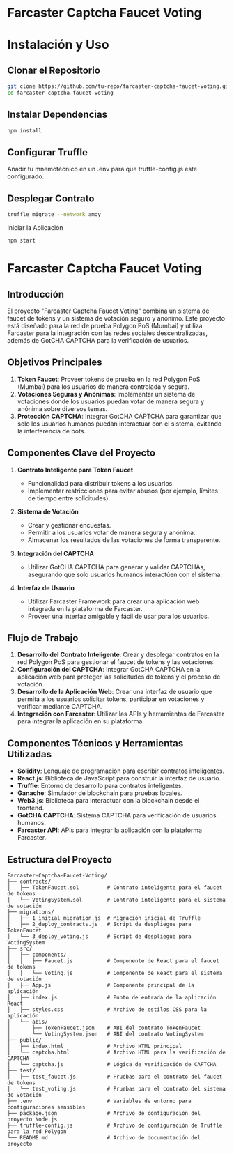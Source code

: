 # Farcaster Captcha Faucet Voting

# Instalación y Uso

## Clonar el Repositorio
```sh
git clone https://github.com/tu-repo/farcaster-captcha-faucet-voting.git
cd farcaster-captcha-faucet-voting 
```
## Instalar Dependencias
```sh
npm install
```
## Configurar Truffle
Añadir tu mnemotécnico en un .env para que truffle-config.js este configurado.

## Desplegar Contrato
```sh
truffle migrate --network amoy
```

Iniciar la Aplicación
```sh
npm start
```

# Farcaster Captcha Faucet Voting

## Introducción
El proyecto "Farcaster Captcha Faucet Voting" combina un sistema de faucet de tokens y un sistema de votación seguro y anónimo. Este proyecto está diseñado para la red de prueba Polygon PoS (Mumbai) y utiliza Farcaster para la integración con las redes sociales descentralizadas, además de GotCHA CAPTCHA para la verificación de usuarios.

## Objetivos Principales
1. **Token Faucet**: Proveer tokens de prueba en la red Polygon PoS (Mumbai) para los usuarios de manera controlada y segura.
2. **Votaciones Seguras y Anónimas**: Implementar un sistema de votaciones donde los usuarios puedan votar de manera segura y anónima sobre diversos temas.
3. **Protección CAPTCHA**: Integrar GotCHA CAPTCHA para garantizar que solo los usuarios humanos puedan interactuar con el sistema, evitando la interferencia de bots.

## Componentes Clave del Proyecto
1. **Contrato Inteligente para Token Faucet**
   - Funcionalidad para distribuir tokens a los usuarios.
   - Implementar restricciones para evitar abusos (por ejemplo, límites de tiempo entre solicitudes).

2. **Sistema de Votación**
   - Crear y gestionar encuestas.
   - Permitir a los usuarios votar de manera segura y anónima.
   - Almacenar los resultados de las votaciones de forma transparente.

3. **Integración del CAPTCHA**
   - Utilizar GotCHA CAPTCHA para generar y validar CAPTCHAs, asegurando que solo usuarios humanos interactúen con el sistema.

4. **Interfaz de Usuario**
   - Utilizar Farcaster Framework para crear una aplicación web integrada en la plataforma de Farcaster.
   - Proveer una interfaz amigable y fácil de usar para los usuarios.

## Flujo de Trabajo
1. **Desarrollo del Contrato Inteligente**: Crear y desplegar contratos en la red Polygon PoS para gestionar el faucet de tokens y las votaciones.
2. **Configuración del CAPTCHA**: Integrar GotCHA CAPTCHA en la aplicación web para proteger las solicitudes de tokens y el proceso de votación.
3. **Desarrollo de la Aplicación Web**: Crear una interfaz de usuario que permita a los usuarios solicitar tokens, participar en votaciones y verificar mediante CAPTCHA.
4. **Integración con Farcaster**: Utilizar las APIs y herramientas de Farcaster para integrar la aplicación en su plataforma.

## Componentes Técnicos y Herramientas Utilizadas
- **Solidity**: Lenguaje de programación para escribir contratos inteligentes.
- **React.js**: Biblioteca de JavaScript para construir la interfaz de usuario.
- **Truffle**: Entorno de desarrollo para contratos inteligentes.
- **Ganache**: Simulador de blockchain para pruebas locales.
- **Web3.js**: Biblioteca para interactuar con la blockchain desde el frontend.
- **GotCHA CAPTCHA**: Sistema CAPTCHA para verificación de usuarios humanos.
- **Farcaster API**: APIs para integrar la aplicación con la plataforma Farcaster.

## Estructura del Proyecto
```plaintext
Farcaster-Captcha-Faucet-Voting/
├── contracts/
│   ├── TokenFaucet.sol         # Contrato inteligente para el faucet de tokens
│   └── VotingSystem.sol        # Contrato inteligente para el sistema de votación
├── migrations/
│   ├── 1_initial_migration.js  # Migración inicial de Truffle
│   ├── 2_deploy_contracts.js   # Script de despliegue para TokenFaucet
│   └── 3_deploy_voting.js      # Script de despliegue para VotingSystem
├── src/
│   ├── components/
│   │   ├── Faucet.js           # Componente de React para el faucet de tokens
│   │   └── Voting.js           # Componente de React para el sistema de votación
│   ├── App.js                  # Componente principal de la aplicación
│   ├── index.js                # Punto de entrada de la aplicación React
│   ├── styles.css              # Archivo de estilos CSS para la aplicación
│   └── abis/
│       ├── TokenFaucet.json    # ABI del contrato TokenFaucet
│       └── VotingSystem.json   # ABI del contrato VotingSystem
├── public/
│   ├── index.html              # Archivo HTML principal
│   └── captcha.html            # Archivo HTML para la verificación de CAPTCHA
│   └── captcha.js              # Lógica de verificación de CAPTCHA
├── test/
│   ├── test_faucet.js          # Pruebas para el contrato del faucet de tokens
│   └── test_voting.js          # Pruebas para el contrato del sistema de votación
├── .env                        # Variables de entorno para configuraciones sensibles
├── package.json                # Archivo de configuración del proyecto Node.js
├── truffle-config.js           # Archivo de configuración de Truffle para la red Polygon
└── README.md                   # Archivo de documentación del proyecto
